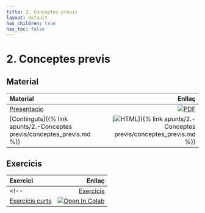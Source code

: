 ```yaml
---
title: 2. Conceptes previs
layout: default
has_children: true
has_toc: false
---
```


# 2. Conceptes previs

## Material

| Material                                                                |                                                                                                                                             Enllaç |
|:------------------------------------------------------------------------|---------------------------------------------------------------------------------------------------------------------------------------------------:|
| [Presentacio](3.1-conceptes_previs.pdf)                                 |       [![PDF](https://img.shields.io/badge/PDF-2.--conceptes_previs.pdf-blue?logo=adobe-acrobat-reader&logoColor=white)](3.1-conceptes_previs.pdf) |
| [Continguts]({% link apunts/2.-Conceptes previs/conceptes_previs.md %}) | [![HTML](https://img.shields.io/badge/HTML-continguts-blue?logo=html5&logoColor=white)]({% link apunts/2.-Conceptes previs/conceptes_previs.md %}) |

## Exercicis

| Exercici                                             |                                                                                                                                                                                               Enllaç |
|:-----------------------------------------------------|-----------------------------------------------------------------------------------------------------------------------------------------------------------------------------------------------------:|
<!-- | [Exercicis](https://classroom.github.com/a/dLGXkYCq) |                                                                        [![PDF](https://img.shields.io/badge/GitHub%20Classroom-Exercicis-blue?logo=github)](https://classroom.github.com/a/dLGXkYCq) | -->
| [Exercicis curts](1.-exercicis.ipynb)                | [![Open In Colab](https://colab.research.google.com/assets/colab-badge.svg)](https://colab.research.google.com/github/lawer/mia/blob/main/apunts/2.-Conceptes%20previs/1.-exercicis.ipynb) |

